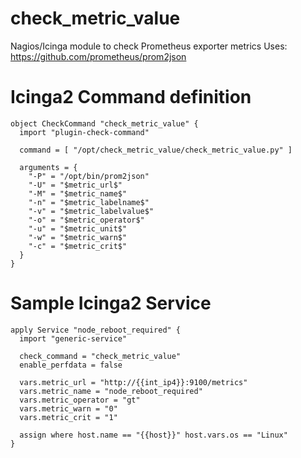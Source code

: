 # check_metric_value
Nagios/Icinga module to check Prometheus exporter metrics
Uses: https://github.com/prometheus/prom2json

# Icinga2 Command definition
~~~
object CheckCommand "check_metric_value" {
  import "plugin-check-command"

  command = [ "/opt/check_metric_value/check_metric_value.py" ] 

  arguments = {
    "-P" = "/opt/bin/prom2json"
    "-U" = "$metric_url$"
    "-M" = "$metric_name$"
    "-n" = "$metric_labelname$"
    "-v" = "$metric_labelvalue$"
    "-o" = "$metric_operator$"
    "-u" = "$metric_unit$"
    "-w" = "$metric_warn$"
    "-c" = "$metric_crit$"
  }
}
~~~
# Sample Icinga2 Service 
~~~
apply Service "node_reboot_required" {
  import "generic-service"

  check_command = "check_metric_value"
  enable_perfdata = false

  vars.metric_url = "http://{{int_ip4}}:9100/metrics"
  vars.metric_name = "node_reboot_required"
  vars.metric_operator = "gt"
  vars.metric_warn = "0"
  vars.metric_crit = "1"

  assign where host.name == "{{host}}" host.vars.os == "Linux"
}
~~~
